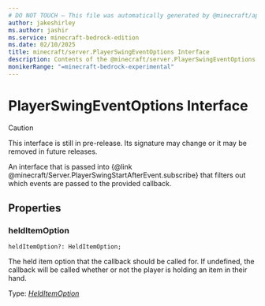 ```yaml
---
# DO NOT TOUCH — This file was automatically generated by @minecraft/api-docs-generator, to report problems file an issue at https://github.com/Mojang/minecraft-scripting-libraries
author: jakeshirley
ms.author: jashir
ms.service: minecraft-bedrock-edition
ms.date: 02/10/2025
title: minecraft/server.PlayerSwingEventOptions Interface
description: Contents of the @minecraft/server.PlayerSwingEventOptions class.
monikerRange: "=minecraft-bedrock-experimental"
---
```

# PlayerSwingEventOptions Interface

> [!CAUTION]
> This interface is still in pre-release.  Its signature may change or it may be removed in future releases.

An interface that is passed into {@link @minecraft/Server.PlayerSwingStartAfterEvent.subscribe} that filters out which events are passed to the provided callback.

## Properties

### **heldItemOption**
`heldItemOption?: HeldItemOption;`

The held item option that the callback should be called for. If undefined, the callback will be called whether or not the player is holding an item in their hand.

Type: [*HeldItemOption*](HeldItemOption.md)
